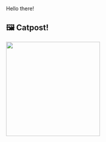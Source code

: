 Hello there!



## 🖼️ Catpost!

<sub>
    <img src="https://cdn2.thecatapi.com/images/MTkxNDYwMw.jpg" height="256">
</sub>

